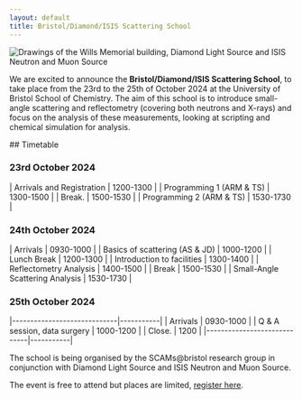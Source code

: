 ```yaml
---
layout: default
title: Bristol/Diamond/ISIS Scattering School   
---
```


![Drawings of the Wills Memorial building, Diamond Light Source and ISIS Neutron and Muon Source](/assets/img/bdi.png)
<br>

We are excited to announce the **Bristol/Diamond/ISIS Scattering School**, to take place from the 23rd to the 25th of October 2024 at the University of Bristol School of Chemistry.
The aim of this school is to introduce small-angle scattering and reflectometry (covering both neutrons and X-rays) and focus on the analysis of these measurements, looking at scripting and chemical simulation for analysis. 

## Timetable

### 23rd October 2024

| Arrivals and Registration  | 1200-1300 |
| Programming 1 (ARM & TS)   | 1300-1500 |
| Break.                     | 1500-1530 |
| Programming 2 (ARM & TS)   | 1530-1730 |

### 24th October 2024

| Arrivals                         | 0930-1000 |
| Basics of scattering (AS & JD)   | 1000-1200 |
| Lunch Break                      | 1200-1300 |
| Introduction to facilities       | 1300-1400 |
| Reflectometry Analysis           | 1400-1500 |
| Break                            | 1500-1530 |
| Small-Angle Scattering Analysis  | 1530-1730 |

### 25th October 2024

|-----------------------------|-----------|
| Arrivals                    | 0930-1000 |
| Q & A session, data surgery | 1000-1200 |
| Close.                      | 1200      |
|-----------------------------|-----------|

The school is being organised by the SCAMs@bristol research group in conjunction with Diamond Light Source and ISIS Neutron and Muon Source. 

The event is free to attend but places are limited, [register here](https://forms.gle/u2aJh5zLNrrVkDZR6). 
